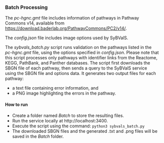 ### Batch Processing

The *pc-hgnc.gmt* file includes information of pathways in Pathway Commons v14, available from https://download.baderlab.org/PathwayCommons/PC2/v14/.

The *config.json* file includes image options used by SyBValS.

The *sybvals_batch.py* script runs validation on the pathways listed in the *pc-hgnc.gmt* file, using the options specified in *config.json*. 
Please note that this script processes only pathways with identifier links from the Reactome, KEGG, PathBank, and Panther databases. The script first downloads the SBGN file of each pathway, then sends a query to the SyBValS service using the SBGN file and options data. It generates two output files for each pathway:
- a text file containing error information, and
- a PNG image highlighting the errors in the pathway.

#### How to run
- Create a folder named *Batch* to store the resulting files.
- Run the service locally at http://localhost:3400.
- Execute the script using the command:
  ```python3 sybvals_batch.py```
- The downloaded SBGN files and the generated .txt and .png files will be saved in the *Batch* folder.
